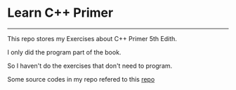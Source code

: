 # Learn C++ Primer

---

This repo stores my Exercises about C++ Primer 5th Edith.

I only did the program part of the book. 

So I haven't do the exercises that don't need to program.

Some source codes in my repo refered to this [repo](https://github.com/Mooophy/Cpp-Primer)
